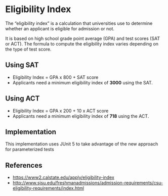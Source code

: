 Eligibility Index
==================
The “eligibility index” is a calculation that universities use to determine whether an applicant is eligible for admission or not. 

It is based on high school grade point average (GPA) and test scores (SAT or ACT). The formula to compute the eligibility index varies depending on the type of test score.

Using SAT
---------
- Eligibility Index = GPA x 800 + SAT score
- Applicants need a minimum eligibility index of **3000** using the SAT.

Using ACT
---------
- Eligibility Index = GPA x 200 + 10 x ACT score
- Applicants need a minimum eligibility index of **718** using the ACT.

Implementation
--------------
This implementation uses JUnit 5 to take advantage of the new approach for parameterized tests

References
---------- 
- https://www2.calstate.edu/apply/eligibility-index
- http://www.sjsu.edu/freshmanadmissions/admission-requirements/csu-eligibility-requirements/index.html